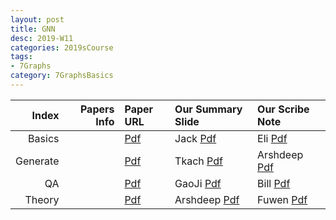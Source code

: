 ```yaml
---
layout: post
title: GNN   
desc: 2019-W11
categories: 2019sCourse
tags:
- 7Graphs
category: 7GraphsBasics
---
```



| Index | Papers Info | Paper URL| Our Summary Slide |Our Scribe Note |
| -----: | -------------------------------: | :----- | :----- | :----- | 
| Basics |      | [Pdf]() | Jack [Pdf]() | Eli [Pdf]() | 
| Generate |      | [Pdf]() | Tkach [Pdf]() | Arshdeep [Pdf]() | 
| QA |      | [Pdf]() | GaoJi [Pdf]() | Bill [Pdf]() | 
| Theory |      | [Pdf]() | Arshdeep [Pdf]() | Fuwen [Pdf]() | 

